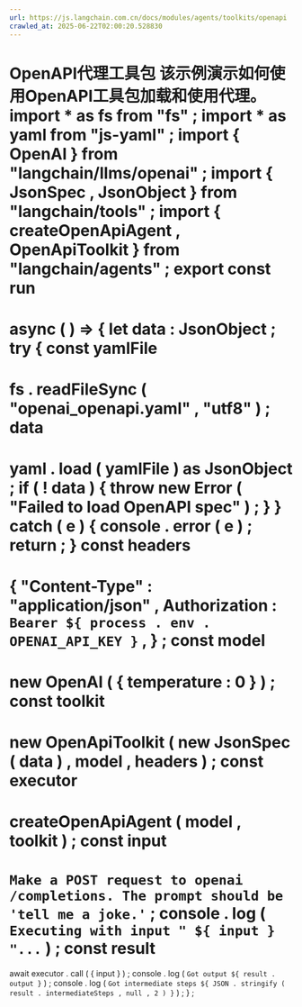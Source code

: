 ```yaml
---
url: https://js.langchain.com.cn/docs/modules/agents/toolkits/openapi
crawled_at: 2025-06-22T02:00:20.528830
---
```


OpenAPI代理工具包
该示例演示如何使用OpenAPI工具包加载和使用代理。
import
*
as
fs
from
"fs"
;
import
*
as
yaml
from
"js-yaml"
;
import
{
OpenAI
}
from
"langchain/llms/openai"
;
import
{
JsonSpec
,
JsonObject
}
from
"langchain/tools"
;
import
{
createOpenApiAgent
,
OpenApiToolkit
}
from
"langchain/agents"
;
export
const
run
=
async
(
)
=>
{
let
data
:
JsonObject
;
try
{
const
yamlFile
=
fs
.
readFileSync
(
"openai_openapi.yaml"
,
"utf8"
)
;
data
=
yaml
.
load
(
yamlFile
)
as
JsonObject
;
if
(
!
data
)
{
throw
new
Error
(
"Failed to load OpenAPI spec"
)
;
}
}
catch
(
e
)
{
console
.
error
(
e
)
;
return
;
}
const
headers
=
{
"Content-Type"
:
"application/json"
,
Authorization
:
`
Bearer
${
process
.
env
.
OPENAI_API_KEY
}
`
,
}
;
const
model
=
new
OpenAI
(
{
temperature
:
0
}
)
;
const
toolkit
=
new
OpenApiToolkit
(
new
JsonSpec
(
data
)
,
model
,
headers
)
;
const
executor
=
createOpenApiAgent
(
model
,
toolkit
)
;
const
input
=
`
Make a POST request to openai /completions. The prompt should be 'tell me a joke.'
`
;
console
.
log
(
`
Executing with input "
${
input
}
"...
`
)
;
const
result
=
await
executor
.
call
(
{
input
}
)
;
console
.
log
(
`
Got output
${
result
.
output
}
`
)
;
console
.
log
(
`
Got intermediate steps
${
JSON
.
stringify
(
result
.
intermediateSteps
,
null
,
2
)
}
`
)
;
}
;